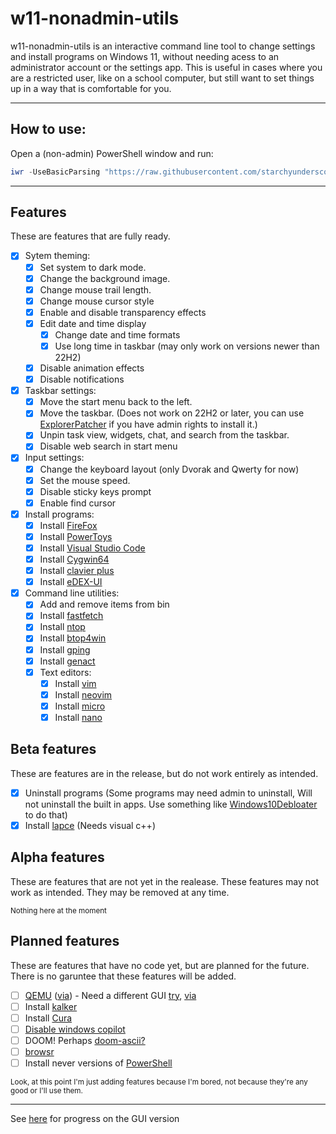 # w11-nonadmin-utils

w11-nonadmin-utils is an interactive command line tool to change settings and install programs on Windows 11, without needing acess to an administrator account or the settings app. This is useful in cases where you are a restricted user, like on a school computer, but still want to set things up in a way that is comfortable for you.

---

## How to use:

Open a (non-admin) PowerShell window and run:

```PowerShell
iwr -UseBasicParsing "https://raw.githubusercontent.com/starchyunderscore/w11-nonadmin-utils/main/current/run.ps1" | iex
```

---

## Features

These are features that are fully ready.

- [x] Sytem theming:
  - [x] Set system to dark mode.
  - [x] Change the background image.
  - [x] Change mouse trail length.
  - [x] Change mouse cursor style
  - [x] Enable and disable transparency effects
  - [x] Edit date and time display
    - [x] Change date and time formats
    - [x] Use long time in taskbar (may only work on versions newer than 22H2)
  - [x] Disable animation effects
  - [x] Disable notifications

- [x] Taskbar settings:
  - [x] Move the start menu back to the left.
  - [x] Move the taskbar. (Does not work on 22H2 or later, you can use [ExplorerPatcher](https://github.com/valinet/ExplorerPatcher/releases) if you have admin rights to install it.)
  - [x] Unpin task view, widgets, chat, and search from the taskbar.
  - [x] Disable web search in start menu

- [x] Input settings:
  - [x] Change the keyboard layout (only Dvorak and Qwerty for now)
  - [x] Set the mouse speed.
  - [x] Disable sticky keys prompt
  - [x] Enable find cursor

- [x] Install programs:
  - [x] Install [FireFox](https://www.mozilla.org/en-US/firefox/new/)
  - [x] Install [PowerToys](https://github.com/microsoft/PowerToys)
  - [x] Install [Visual Studio Code](https://github.com/microsoft/vscode)
  - [x] Install [Cygwin64](https://www.cygwin.com/)
  - [x] Install [clavier plus](https://github.com/guilryder/clavier-plus)
  - [x] Install [eDEX-UI](https://github.com/GitSquared/edex-ui)

- [x] Command line utilities:
  - [x] Add and remove items from bin
  - [x] Install [fastfetch](https://github.com/LinusDierheimer/fastfetch)
  - [x] Install [ntop](https://github.com/gsass1/NTop)
  - [x] Install [btop4win](https://github.com/aristocratos/btop4win)
  - [x] Install [gping](https://github.com/orf/gping)
  - [x] Install [genact](https://github.com/svenstaro/genact)
  - [x] Text editors:
    - [x] Install [vim](https://github.com/vim/vim)
    - [x] Install [neovim](https://github.com/neovim/neovim)
    - [x] Install [micro](https://github.com/zyedidia/micro)
    - [x] Install [nano](https://github.com/lhmouse/nano-win)

## Beta features

These are features are in the release, but do not work entirely as intended.

- [x] Uninstall programs (Some programs may need admin to uninstall, Will not uninstall the built in apps. Use something like [Windows10Debloater](https://github.com/Sycnex/Windows10Debloater) to do that)
- [x] Install [lapce](https://github.com/lapce/lapce) (Needs visual c++)

## Alpha features

These are features that are not yet in the realease. These features may not work as intended. They may be removed at any time.

<sup>Nothing here at the moment</sup>

## Planned features

These are features that have no code yet, but are planned for the future. There is no garuntee that these features will be added.

- [ ] [QEMU](https://www.qemu.org/) ([via](https://www.dropbox.com/scl/fi/ziq6fl8srwmzxusqeztyl/qemu.zip?rlkey=tzkfzt8p14kpywjjhyse3k9ks&dl=0)) - Need a different GUI [try](https://www.how2shout.com/how-to/how-to-set-up-virtual-machines-with-qemu-gui-on-windows-10.html), [via](https://www.dropbox.com/scl/fi/3e4uctixm1oilvcztik0o/qtemu_portable_x86_64.zip?rlkey=m2229tbetj2335arduqiv51ke&dl=0)
- [ ] Install [kalker](https://github.com/PaddiM8/kalker)
- [ ] Install [Cura](https://github.com/Ultimaker/Cura/)
- [ ] [Disable windows copilot](https://allthings.how/how-to-disable-copilot-on-windows-11/)
- [ ] DOOM! Perhaps [doom-ascii?](https://github.com/wojciech-graj/doom-ascii)
- [ ] [browsr](https://github.com/juftin/browsr)
- [ ] Install never versions of [PowerShell](https://github.com/PowerShell/PowerShell)

<sup>Look, at this point I'm just adding features because I'm bored, not because they're any good or I'll use them.</sup>

---

See [here](https://github.com/starchyunderscore/w11-nonadmin-utils/blob/main/current/GUI-setup.ps1) for progress on the GUI version
